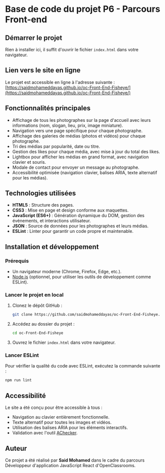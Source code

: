 # Base de code du projet P6 - Parcours Front-end

## Démarrer le projet

Rien à installer ici, il suffit d'ouvrir le fichier `index.html` dans votre navigateur.

## Lien vers le site en ligne

Le projet est accessible en ligne à l'adresse suivante :  
[https://saidmohameddayas.github.io/oc-Front-End-Fisheye/](https://saidmohameddayas.github.io/oc-Front-End-Fisheye/)

## Fonctionnalités principales

- Affichage de tous les photographes sur la page d'accueil avec leurs informations (nom, slogan, lieu, prix, image miniature).
- Navigation vers une page spécifique pour chaque photographe.
- Affichage des galeries de médias (photos et vidéos) pour chaque photographe.
- Tri des médias par popularité, date ou titre.
- Gestion des likes pour chaque média, avec mise à jour du total des likes.
- Lightbox pour afficher les médias en grand format, avec navigation clavier et souris.
- Modale de contact pour envoyer un message au photographe.
- Accessibilité optimisée (navigation clavier, balises ARIA, texte alternatif pour les médias).

## Technologies utilisées

- **HTML5** : Structure des pages.
- **CSS3** : Mise en page et design conforme aux maquettes.
- **JavaScript (ES6+)** : Génération dynamique du DOM, gestion des événements, et interactions utilisateur.
- **JSON** : Source de données pour les photographes et leurs médias.
- **ESLint** : Linter pour garantir un code propre et maintenable.

## Installation et développement

### Prérequis

- Un navigateur moderne (Chrome, Firefox, Edge, etc.).
- [Node.js](https://nodejs.org/) (optionnel, pour utiliser les outils de développement comme ESLint).

### Lancer le projet en local

1. Clonez le dépôt GitHub :
   ```bash
   git clone https://github.com/saidmohameddayas/oc-Front-End-Fisheye.git
   ```
2. Accédez au dossier du projet :
   ```bash
   cd oc-Front-End-Fisheye
   ```
3. Ouvrez le fichier `index.html` dans votre navigateur.

### Lancer ESLint

Pour vérifier la qualité du code avec ESLint, exécutez la commande suivante :
```bash
npm run lint
```

## Accessibilité

Le site a été conçu pour être accessible à tous :
- Navigation au clavier entièrement fonctionnelle.
- Texte alternatif pour toutes les images et vidéos.
- Utilisation des balises ARIA pour les éléments interactifs.
- Validation avec l'outil [AChecker](https://websiteaccessibilitychecker.com/checker/index.php).

## Auteur

Ce projet a été réalisé par **Said Mohamed** dans le cadre du parcours Développeur d'application JavaScript React d'OpenClassrooms.

